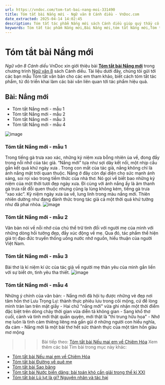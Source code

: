 ```yaml
---
url: https://vndoc.com/tom-tat-bai-nang-moi-331490
title: Tóm tắt bài Nắng mới - Ngữ văn 8 Cánh diều - VnDoc.com
date_extracted: 2025-04-14 14:02:45
description: Tóm tắt tác phẩm Nắng mới sách Cánh diều giúp quý thầy cô giáo và các bạn học sinh có thêm tài liệu tham khảo.
keywords: Tóm tắt tác phẩm Nắng mới,Bài Nắng mới,tóm tắt Nắng mới,Tóm tắt văn bản Nắng mới,học tốt ngữ văn lớp 8,ngữ văn 8,ngữ văn 8 Cánh diều,ngữ văn lớp 8,văn 8 Cánh diều,tóm tắt ngữ văn 8 CD
---
```


# Tóm tắt bài Nắng mới
 _Ngữ văn 8 Cánh diều_
VnDoc xin giới thiệu bài [**Tóm tắt bài Nắng mới**](<https://vndoc.com/tom-tat-bai-nang-moi-331490>) trong chương trình [Ngữ văn 8](<https://vndoc.com/ngu-van-lop8>) sách Cánh diều. Tài liệu dưới đây, chúng tôi gửi tới các bạn mẫu Tóm tắt văn bản cho các em tham khảo, biết cách tóm tắt tác phẩm, từ đó triển khai làm các bài văn liên quan tới tác phẩm hiệu quả.
## Bài: Nắng mới
  * Tóm tắt Nắng mới - mẫu 1
  * Tóm tắt Nắng mới - mẫu 2
  * Tóm tắt Nắng mới - mẫu 3
  * Tóm tắt Nắng mới - mẫu 4

![image](https://i.vdoc.vn/data/image/2024/11/14/jk-1682054014.jpg)
### **Tóm tắt Nắng mới - mẫu 1**
Trong tiếng gà trưa xao xác, những kỷ niệm xưa bỗng nhiên ùa về, đong đầy trong nỗi nhớ của tác giả. “Nắng mới” tựa như sợi dây kết nối, một nhịp cầu gắn kết quá khứ ngày xưa . Trong con mắt của tác giả, nắng không chỉ là ánh nắng mặt trời quan thuộc. Nắng ở đây còn đại diện cho sức mạnh ánh sáng, soi rọi vào trong tiềm thức của nhà thơ. Nó gọi về biết bao những kỷ niệm của một thời tươi đẹp ngày xưa. Đi cùng với ánh nắng ấy là âm thanh gà trưa rất đỗi quen thuộc nhưng cũng lạ lùng không kém, tiếng gà trưa “xao xác”. Kỷ niệm ngày xưa ùa về, lung linh trong màu nắng mới. Thiên nhiên dường như đang đánh thức trong tác giả cả một thời quá khứ tưởng như đã phai nhòa.
![image](https://i.vdoc.vn/data/image/2024/11/14/phan-tich-nang-moi.jpg)
### **Tóm tắt Nắng mới - mẫu 2**
Văn bản nói về nỗi nhớ của chủ thể trữ tình đối với người mẹ của mình với những dòng hồi tưởng đẹp, đầy xúc động về mẹ. Qua đó, tác phẩm thể hiện giá trị đạo đức truyền thống uống nước nhớ nguồn, hiếu thuận của người Việt Nam.
### **Tóm tắt Nắng mới - mẫu 3**
Bài thơ là kỉ niệm kí ức của tác giả về người mẹ thân yêu của mình gắn liền với sự biết ơn, tình yêu tha thiết.
![image](https://i.vdoc.vn/data/image/2024/11/14/7-1661226733.png)
### **Tóm tắt Nắng mới - mẫu 4**
Những ý chính của văn bản:
\- Nắng mới đã hội tụ được những vẻ đẹp nơi tâm hồn thơ Lưu Trọng Lư: thành thực phiêu lưu trong cõi mộng, cứ để lòng mình tràn lan trên mặt giấy
\- Hai chữ "nắng mới" vừa ghi nhận một thời điểm đặc biệt trên dòng chảy thời gian vừa diễn tả không gian
\- Sang khổ thơ cuối, cảnh và tình mới thật quấn quyện, mới thật là "thi trung hữu họa"
\- Nhớ mẹ luôn là tình cảm thiêng liêng mà gần gũi ở những người con hiếu nghĩa, đa cảm
\- Nắng mới là một bài thơ hết sức thành thực của một tâm hồn giàu mơ mộng
>>> Bài tiếp theo: [Tóm tắt bài Nếu mai em về Chiêm Hóa](<https://vndoc.com/tom-tat-bai-neu-mai-em-ve-chiem-hoa-331491>)
Xem thêm các bài Tìm bài trong mục này khác:
  * [Tóm tắt bài Nếu mai em về Chiêm Hóa](</tom-tat-bai-neu-mai-em-ve-chiem-hoa-331491>)
  * [Tóm tắt bài Đường về quê mẹ](</tom-tat-bai-duong-ve-que-me-331492>)
  * [Tóm tắt bài Sao băng](</tom-tat-bai-sao-bang-331502>)
  * [Tóm tắt bài Nước biển dâng: bài toán khó cần giải trong thế kỉ XXI](</tom-tat-bai-nuoc-bien-dang-bai-toan-kho-can-giai-trong-the-ki-xxi-331503>)
  * [Tóm tắt bài Lũ lụt là gì? Nguyên nhân và tác hại](</tom-tat-bai-lu-lut-la-gi-nguyen-nhan-va-tac-hai-331504>)

